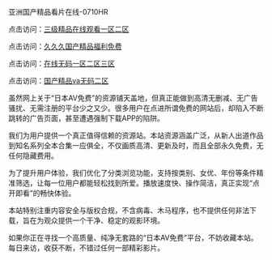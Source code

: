 亚洲国产精品看片在线-0710HR

点击访问：<a href="https://heiliaowt0d7p.pages.dev">三级精品在线观看一区二区</a>

点击访问：<a href="https://heiliaoow5kzm.pages.dev">久久久国产精品福利免费</a>

点击访问：<a href="https://heiliaoe8ajia.pages.dev">在线无码一区二区三区</a>

点击访问：<a href="https://heiliao2dmwwy.pages.dev">国产精品va无码二区</a>



虽然网上关于“日本AV免费”的资源铺天盖地，但真正能做到高清无删减、无广告骚扰、无需注册的平台少之又少。很多用户在点进所谓免费的网站后，却陷入不断跳转的广告页面，甚至遭遇强制下载APP的陷阱。

我们为用户提供一个真正值得信赖的资源站。本站资源涵盖广泛，从新人出道作品到知名系列全本合集一应俱全，不仅画质高清、更新及时，而且全部永久免费，无任何隐藏费用。

为了提升用户体验，我们优化了分类浏览功能，支持按类别、女优、年份等条件精准筛选，让每一位用户都能轻松找到所爱。播放速度快、操作简洁，真正实现“点开即看”的畅快体验。

本站特别注重内容安全与版权合规，不含病毒、木马程序，也不提供任何非法下载，旨在为观众提供一个干净、稳定的观影环境。

如果你正在寻找一个高质量、纯净无套路的“日本AV免费”平台，不妨收藏本站。每日来访，收获不断，不错过任何一部精彩影片。

<span style="display:none;">[Canonical link]( https://github.com/hvt20250710/riben4120 ）</span>
